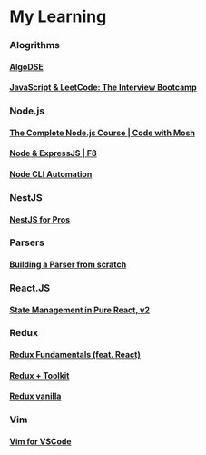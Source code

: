 # My Learning

### Alogrithms
#### [AlgoDSE](https://github.com/DungGramer/learning/tree/AlgoDSE)
#### [JavaScript & LeetCode: The Interview Bootcamp](https://github.com/DungGramer/learning/tree/LeetCode_JS)

### Node.js
#### [The Complete Node.js Course | Code with Mosh](https://github.com/DungGramer/learning/tree/learn-node/code-with-mosh)
#### [Node & ExpressJS | F8](https://github.com/DungGramer/learning/tree/learn-node/f8)
#### [Node CLI Automation](https://github.com/DungGramer/learning/tree/node-cli-automation)

### NestJS
#### [NestJS for Pros](https://github.com/DungGramer/learning/tree/nestjs-for-pros)

### Parsers
#### [Building a Parser from scratch](https://github.com/DungGramer/learning/tree/Building_a_Parser_from_scratch)

### React.JS
#### [State Management in Pure React, v2](https://github.com/DungGramer/learning/tree/State_Management_in_Pure_React)  

### Redux
#### [Redux Fundamentals (feat. React)](https://github.com/DungGramer/learning/tree/redux_fundamentals)
#### [Redux + Toolkit](https://github.com/DungGramer/learning/tree/learn-redux/todo-app-redux)
#### [Redux vanilla](https://github.com/DungGramer/learning/tree/learn-redux/redux-pure-js)


### Vim
#### [Vim for VSCode](https://github.com/DungGramer/learning/tree/vim_for_vscode)